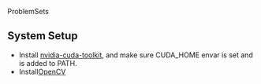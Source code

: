 ProblemSets


## System Setup
- Install [nvidia-cuda-toolkit](https://docs.nvidia.com/cuda/cuda-installation-guide-linux/index.html#ubuntu), and make sure CUDA_HOME envar is set and is added to PATH.
- Install[OpenCV](https://docs.opencv.org/4.x/d7/d9f/tutorial_linux_install.html)
